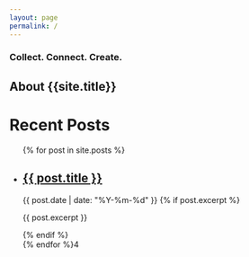 ```yaml
---
layout: page
permalink: /
---
```


### Collect. Connect. Create.

## About {{site.title}}

<h1>Recent Posts</h1>

<ul>
  {% for post in site.posts %}
    <li>
      <h2><a href="{{ post.url }}">{{ post.title }}</a></h2>
      <span>{{ post.date | date: "%Y-%m-%d" }}</span>
      {% if post.excerpt %}
        <p>{{ post.excerpt }}</p>
      {% endif %}
    </li>
  {% endfor %}4
</ul>